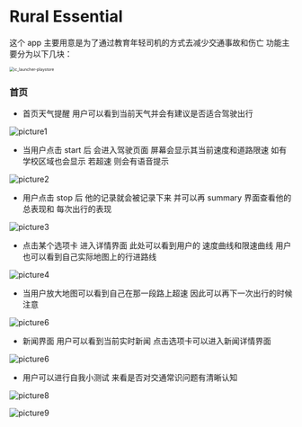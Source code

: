 # Rural Essential

这个 app 主要用意是为了通过教育年轻司机的方式去减少交通事故和伤亡 功能主要分为以下几块：

<img src="Rural_Essential/app/src/main/ic_launcher-playstore.png" alt="ic_launcher-playstore" style="zoom:50%;" />

### 首页

- 首页天气提醒 用户可以看到当前天气并会有建议是否适合驾驶出行

![picture1](Rural_Essential/app/src/main/res/drawable/picture1.png)

- 当用户点击 start 后 会进入驾驶页面 屏幕会显示其当前速度和道路限速 如有学校区域也会显示 若超速 则会有语音提示

![picture2](Rural_Essential/app/src/main/res/drawable/picture2.png)

- 用户点击 stop 后 他的记录就会被记录下来 并可以再 summary 界面查看他的总表现和 每次出行的表现

![picture3](Rural_Essential/app/src/main/res/drawable/picture3.png)

- 点击某个选项卡 进入详情界面 此处可以看到用户的 速度曲线和限速曲线 用户也可以看到自己实际地图上的行进路线

![picture4](Rural_Essential/app/src/main/res/drawable/picture4.png)

- 当用户放大地图可以看到自己在那一段路上超速 因此可以再下一次出行的时候注意

![picture6](Rural_Essential/app/src/main/res/drawable/picture5.png)

- 新闻界面 用户可以看到当前实时新闻 点击选项卡可以进入新闻详情界面

![picture6](Rural_Essential/app/src/main/res/drawable/picture6.png)

- 用户可以进行自我小测试 来看是否对交通常识问题有清晰认知

![picture8](Rural_Essential/app/src/main/res/drawable/picture8.png)

![picture9](Rural_Essential/app/src/main/res/drawable/picture9.png)
